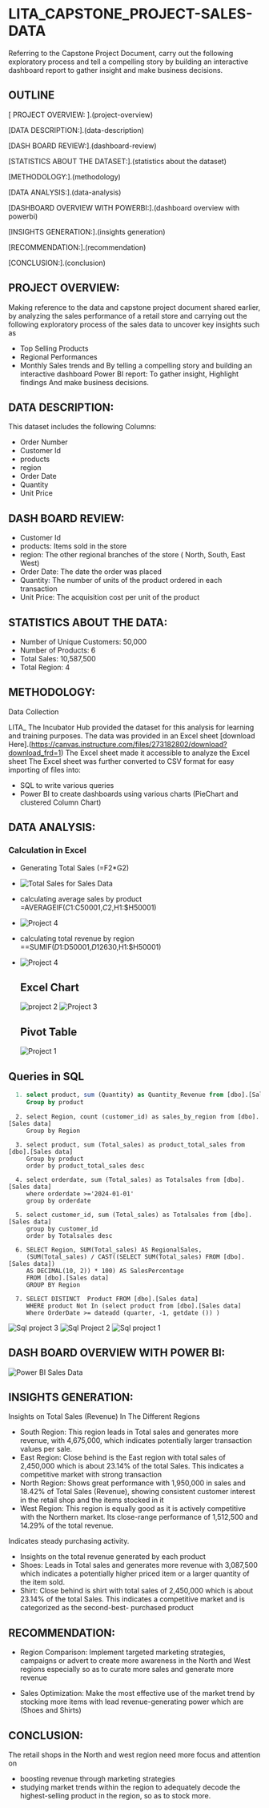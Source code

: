 # LITA_CAPSTONE_PROJECT-SALES-DATA
Referring to the Capstone Project Document, carry out the following exploratory process and tell a compelling story by building an interactive dashboard report to gather insight and make business decisions.

## OUTLINE

[ PROJECT OVERVIEW: ].(project-overview)

[DATA DESCRIPTION:].(data-description)

[DASH BOARD REVIEW:].(dashboard-review)

[STATISTICS ABOUT THE DATASET:].(statistics about the dataset)

[METHODOLOGY:].(methodology)

[DATA ANALYSIS:].(data-analysis)

[DASHBOARD OVERVIEW WITH POWERBI:].(dashboard overview with powerbi)

[INSIGHTS GENERATION:].(insights generation)

[RECOMMENDATION:].(recommendation)

[CONCLUSION:].(conclusion)

## PROJECT OVERVIEW:

Making reference to the data and capstone project document shared earlier, by analyzing the sales performance of a retail store and carrying out the following exploratory process of the sales data to uncover key insights such as

- Top Selling Products
-  Regional Performances
-  Monthly Sales trends and By telling a compelling story and building an interactive dashboard Power BI report: To gather insight, Highlight findings And make business decisions.

## DATA DESCRIPTION:

This dataset includes the following Columns:

- Order Number
- Customer Id
- products
- region
- Order Date
- Quantity
- Unit Price

## DASH BOARD REVIEW:

- Customer Id
- products: Items sold in the store
- region: The other regional branches of the store ( North, South, East West)
- Order Date: The date the order was placed
- Quantity: The number of units of the product ordered in each transaction
- Unit Price: The acquisition cost per unit of the product

## STATISTICS ABOUT THE DATA:

- Number of Unique Customers: 50,000 
- Number of Products: 6
- Total Sales: 10,587,500
- Total Region: 4

## METHODOLOGY:

Data Collection

LITA_ The Incubator Hub provided the dataset for this analysis for learning and training purposes. The data was provided in an Excel sheet [download Here].(https://canvas.instructure.com/files/273182802/download?download_frd=1)
The Excel sheet made it accessible to analyze the Excel sheet The Excel sheet was further converted to CSV format for easy importing of files into:
- SQL to write various queries
- Power BI to create dashboards using various charts (PieChart and clustered Column Chart)

## DATA ANALYSIS: 

### Calculation in Excel
- Generating Total Sales (=F2*G2)
- ![Total Sales for Sales Data](https://github.com/user-attachments/assets/7e90ba29-a176-4cd1-8c8b-9d03c9361b0e)

- calculating average sales by product  =AVERAGEIF($C1:$C50001,$C2,$H1:$H50001)
- ![Project 4](https://github.com/user-attachments/assets/d20ff639-09ae-4d4d-a0aa-9525fa845a04)

- calculating total revenue by region  ==SUMIF($D1:$D50001,$D12630,$H1:$H50001)
- ![Project 4](https://github.com/user-attachments/assets/7ceb8900-cb3f-409e-8c63-1b0f578998ef)

  ## Excel Chart
  
  ![project 2](https://github.com/user-attachments/assets/8838f738-42d1-488a-ab80-5b3d1cdf905f)
  ![Project 3](https://github.com/user-attachments/assets/cee8d208-0143-4d15-a4e0-195b3368c375)

  ## Pivot Table

  ![Project 1](https://github.com/user-attachments/assets/79365e24-f479-4f81-a0f5-b5682f081b48)

## Queries in SQL

``` SQL
  1. select product, sum (Quantity) as Quantity_Revenue from [dbo].[Sales data]
     Group by product
```
```
  2. select Region, count (customer_id) as sales_by_region from [dbo].[Sales data]
     Group by Region
```
```
  3. select product, sum (Total_sales) as product_total_sales from [dbo].[Sales data]
     Group by product
     order by product_total_sales desc
```
```
  4. select orderdate, sum (Total_sales) as Totalsales from [dbo].[Sales data]
     where orderdate >='2024-01-01'
     group by orderdate
```
```
  5. select customer_id, sum (Total_sales) as Totalsales from [dbo].[Sales data]
     group by customer_id
     order by Totalsales desc
```
```
  6. SELECT Region, SUM(Total_sales) AS RegionalSales, 
     (SUM(Total_sales) / CAST((SELECT SUM(Total_sales) FROM [dbo].[Sales data])
     AS DECIMAL(10, 2)) * 100) AS SalesPercentage
     FROM [dbo].[Sales data]
     GROUP BY Region
```
```
  7. SELECT DISTINCT  Product FROM [dbo].[Sales data]
     WHERE product Not In (select product from [dbo].[Sales data]
     Where OrderDate >= dateadd (quarter, -1, getdate ()) )
```
![Sql project 3](https://github.com/user-attachments/assets/76cc3fdd-50e5-4f4f-b42a-18f5e826f83b)
![Sql Project 2](https://github.com/user-attachments/assets/0cb67e3b-57f7-4984-a49c-9443b585c293)
![Sql project 1](https://github.com/user-attachments/assets/650e2889-d054-4043-a8ab-d5c14febe666)

## DASH BOARD OVERVIEW WITH POWER BI:

![Power BI Sales Data](https://github.com/user-attachments/assets/788c5fca-f08f-4ad5-bea1-8e8942c06c64)

## INSIGHTS GENERATION:

Insights on Total Sales (Revenue) In The Different Regions
- South Region: This region leads in Total sales and generates more revenue, with 4,675,000, which indicates potentially larger transaction values per sale.
- East Region: Close behind is the East region with total sales of 2,450,000 which is about 23.14% of the total Sales. This indicates a competitive market with strong transaction
- North Region: Shows great performance with 1,950,000 in sales and 18.42% of Total Sales (Revenue), showing consistent customer interest in the retail shop and the items stocked in it
- West Region: This region is equally good as it is actively competitive with the Northern market. Its close-range performance of 1,512,500 and 14.29% of the total revenue.

Indicates steady purchasing activity.
- Insights on the total revenue generated by each product
- Shoes: Leads in Total sales and generates more revenue with 3,087,500 which indicates a potentially higher priced item or a larger quantity of the item sold.
- Shirt: Close behind is shirt with total sales of 2,450,000 which is about 23.14% of the total Sales. This indicates a competitive market and is categorized as the second-best- 
  purchased product

## RECOMMENDATION:

- Region Comparison: Implement targeted marketing strategies, campaigns or advert to create more awareness in the North and West regions especially so as to curate more sales and generate more revenue

- Sales Optimization: Make the most effective use of the market trend by stocking more items with lead revenue-generating power which are (Shoes and Shirts)

## CONCLUSION:

The retail shops in the North and west region need more focus and attention on

- boosting revenue through marketing strategies
- studying market trends within the region to adequately decode the highest-selling product in the region, so as to stock more.
